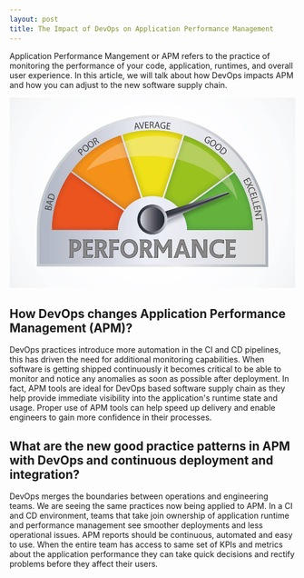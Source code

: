 ```yaml
---
layout: post
title: The Impact of DevOps on Application Performance Management
---
```


Application Performance Mangement or APM refers to the practice of monitoring the performance of your code, application,
runtimes, and overall user experience. In this article, we will talk about how DevOps impacts APM and how you can adjust 
to the new software supply chain.

![Application Performance Management](../images/apm-devops.jpg)

## How DevOps changes Application Performance Management (APM)? 

DevOps practices introduce more automation in the CI and CD pipelines, this has driven the need 
for additional monitoring capabilities. When software is getting shipped continuously it becomes 
critical to be able to monitor and notice any anomalies as soon as possible after deployment. 
In fact, APM tools are ideal for DevOps based software supply chain as they help provide immediate 
visibility into the application's runtime state and usage. Proper use of APM tools can help speed up 
delivery and enable engineers to gain more confidence in their processes.

## What are the new good practice patterns in APM with DevOps and continuous deployment and integration?

DevOps merges the boundaries between operations and engineering teams. 
We are seeing the same practices now being applied to APM. In a CI and CD environment, teams 
that take join ownership of application runtime and performance management see smoother deployments 
and less operational issues. APM reports should be continuous, automated and easy to use. When the 
entire team has access to same set of KPIs  and metrics about the application performance they can 
take quick decisions and rectify problems before they affect their users.
